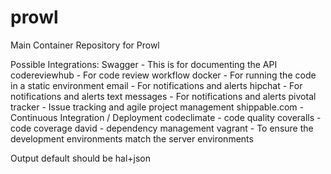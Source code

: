 prowl
=====

Main Container Repository for Prowl

Possible Integrations:
Swagger - This is for documenting the API
codereviewhub - For code review workflow
docker - For running the code in a static environment
email - For notifications and alerts
hipchat - For notifications and alerts
text messages - For notifications and alerts
pivotal tracker - Issue tracking and agile project management
shippable.com - Continuous Integration / Deployment
codeclimate - code quality
coveralls - code coverage
david - dependency management
vagrant - To ensure the development environments match the server environments

Output default should be hal+json
